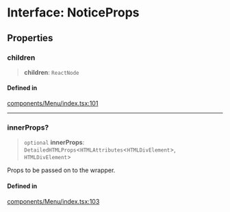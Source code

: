 # Interface: NoticeProps

## Properties

### children

> **children**: `ReactNode`

#### Defined in

[components/Menu/index.tsx:101](https://github.com/cluk3/react-select/blob/ed039925bb007c645df3b023879a7c98ae8eeccd/packages/react-select/src/components/Menu/index.tsx#L101)

***

### innerProps?

> `optional` **innerProps**: `DetailedHTMLProps`\<`HTMLAttributes`\<`HTMLDivElement`\>, `HTMLDivElement`\>

Props to be passed on to the wrapper.

#### Defined in

[components/Menu/index.tsx:103](https://github.com/cluk3/react-select/blob/ed039925bb007c645df3b023879a7c98ae8eeccd/packages/react-select/src/components/Menu/index.tsx#L103)
